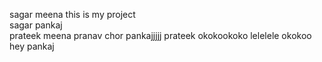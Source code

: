 sagar meena this is my project\
sagar pankaj\
prateek meena
pranav
chor 
pankajjjjj
prateek
okokookoko
lelelele
okokoo
hey pankaj